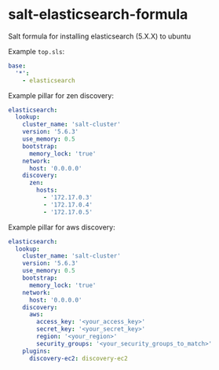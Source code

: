 # salt-elasticsearch-formula

Salt formula for installing elasticsearch (5.X.X) to ubuntu

Example `top.sls`:

```yaml
base:
  '*':
    - elasticsearch
```

Example pillar for zen discovery:

```yaml
elasticsearch:
  lookup:
    cluster_name: 'salt-cluster'
    version: '5.6.3'
    use_memory: 0.5
    bootstrap:
      memory_lock: 'true'
    network:
      host: '0.0.0.0'
    discovery:
      zen:
        hosts:
          - '172.17.0.3'
          - '172.17.0.4'
          - '172.17.0.5'
```

Example pillar for aws discovery:

```yaml
elasticsearch:
  lookup:
    cluster_name: 'salt-cluster'
    version: '5.6.3'
    use_memory: 0.5
    bootstrap:
      memory_lock: 'true'
    network:
      host: '0.0.0.0'
    discovery:
      aws:
        access_key: '<your_access_key>'
        secret_key: '<your_secret_key>'
        region: '<your_region>'
        security_groups: '<your_security_groups_to_match>'
    plugins:
      discovery-ec2: discovery-ec2
```
